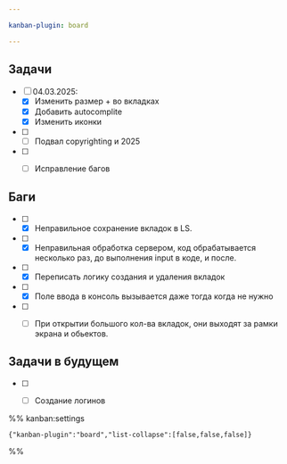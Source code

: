 ```yaml
---

kanban-plugin: board

---
```


## Задачи

- [ ] 04.03.2025:
	- [x] Изменить размер + во вкладках
	- [x] Добавить autocomplite
	- [x] Изменить иконки
- [ ] - [ ] Подвал copyrighting и 2025
- [ ] - [ ] Исправление багов


## Баги

- [ ] - [x] Неправильное сохранение вкладок в LS.
- [ ] - [x] Неправильная обработка сервером, код обрабатывается несколько раз, до выполнения input в коде, и после.
- [ ] - [x] Переписать логику создания и удаления вкладок
- [ ] - [x] Поле ввода в консоль вызывается даже тогда когда не нужно
- [ ] - [ ] При открытии большого кол-ва вкладок, они выходят за рамки экрана и обьектов.


## Задачи в будущем

- [ ] - [ ] Создание логинов




%% kanban:settings
```
{"kanban-plugin":"board","list-collapse":[false,false,false]}
```
%%